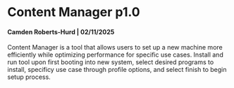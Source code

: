 # Content Manager p1.0
#### Camden Roberts-Hurd | 02/11/2025

Content Manager is a tool that allows users to set up a new machine more efficiently while 
optimizing performance for specific use cases. Install and run tool upon first booting into 
new system, select desired programs to install, specificy use case through profile options, 
and select finish to begin setup process.
